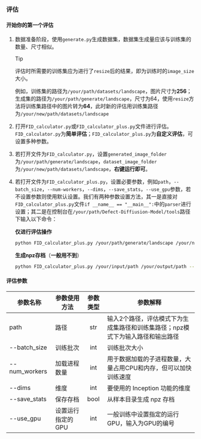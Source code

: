 ### 评估

#### 开始你的第一个评估

1. 数据准备阶段，使用`generate.py`生成数据集，数据集生成量应该与训练集的数量、尺寸相似。

   > [!TIP]
   >
   > 评估时所需要的训练集应为进行了`resize`后的结果，即为训练时的`image_size`大小。
   >
   > 例如，训练集的路径为`/your/path/datasets/landscape`，图片尺寸为**256**；生成集的路径为`/your/path/generate/landscape`，尺寸为64，使用`resize`方法将训练集路径中的图片转为**64**，此时新的评估用训练集路径为`/your/new/path/datasets/landscape`

2. 打开`FID_calculator.py`或`FID_calculator_plus.py`文件进行评估。`FID_calculator.py`为**简单评估**；`FID_calculator_plus.py`为**自定义评估**，可设置多种参数。

3. 若打开文件为`FID_calculator.py`，设置`generated_image_folder`为`/your/path/generate/landscape`，`dataset_image_folder`为`/your/new/path/datasets/landscape`，**右键运行即可**。

4. 若打开文件为`FID_calculator_plus.py`，设置必要参数，例如`path`，`--batch_size`，`--num-workers`，`--dims`，`--save_stats`，`--use_gpu`参数，若不设置参数则使用默认设置。我们有两种参数设置方法，其一是直接对`FID_calculator_plus.py`文件`if __name__ == "__main__":`中的`parser`进行设置；其二是在控制台在`/your/path/Defect-Diffiusion-Model/tools`路径下输入以下命令：  

   **仅进行评估操作**

   ```bash
   python FID_calculator_plus.py /your/path/generate/landscape /your/new/path/datasets/landscape --batch_size 8 --num-workers 2 --dims 2048 --use_gpu 0
   ```

   **生成npz存档**（**一般用不到**）

   ```bash
   python FID_calculator_plus.py /your/input/path /your/output/path --save_stats
   ```



#### 评估参数

| **参数名称**  | 参数使用方法      | 参数类型 | 参数解释                                                     |
| ------------- | ----------------- | :------: | ------------------------------------------------------------ |
| path          | 路径              |   str    | 输入2个路径，评估模式下为生成集路径和训练集路径；npz模式下为输入路径和输出路径 |
| --batch_size  | 训练批次          |   int    | 训练批次大小                                                 |
| --num_workers | 加载进程数量      |   int    | 用于数据加载的子进程数量，大量占用CPU和内存，但可以加快训练速度 |
| --dims        | 维度              |   int    | 要使用的 Inception 功能的维度                                |
| --save_stats  | 保存存档          |   bool   | 从样本目录生成 npz 存档                                      |
| --use_gpu     | 设置运行指定的GPU |   int    | 一般训练中设置指定的运行GPU，输入为GPU的编号                 |

